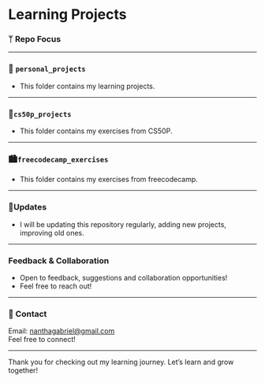 # Learning Projects

### ᛘ Repo Focus  

---

### 🌆 `personal_projects`
- This folder contains my learning projects.

---

###  🌇`cs50p_projects` 
- This folder contains my exercises from CS50P.

---

### 🏙️`freecodecamp_exercises`
- This folder contains my exercises from freecodecamp.

---

### 🌃Updates
- I will be updating this repository regularly, adding new projects, improving old ones.
---

### Feedback & Collaboration
- Open to feedback, suggestions and collaboration opportunities!
- Feel free to reach out!

---

### 📧 Contact
Email: [nanthagabriel@gmail.com](mailto:nanthagabriel@gmail.com)  
Feel free to connect!

---

Thank you for checking out my learning journey. Let’s learn and grow together!
